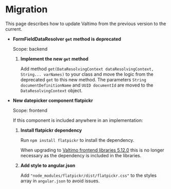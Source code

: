 # Migration

This page describes how to update Valtimo from the previous version to the current.

* **FormFieldDataResolver `get` method is deprecated**

  Scope: backend

  1. **Implement the new `get` method**
     
      Add method `get(DataResolvingContext dataResolvingContext, String... varNames)` to your class and move the logic from the deprecated `get` to this new method. 
      The parameters `String documentDefinitionName` and `UUID documentId` are moved to the `DataResolvingContext` object. 


* **New datepicker component flatpickr**
    
  Scope: frontend

  If this component is included anywhere in an implementation:

  1. **Install flatpickr dependency**
  
      Run `npm install flatpickr` to install the dependency. 
      
      When upgrading to [Valtimo frontend libraries 5.12.0](/release-notes/major9/09.23.0/valtimo-frontend-libraries.md)
      this is no longer necessary as the dependency is included in the libraries.
  
  2. **Add style to angular.json**

      Add `"node_modules/flatpickr/dist/flatpickr.css"` to the styles array in `angular.json` to avoid issues.
      
